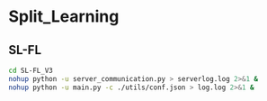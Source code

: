 # Split_Learning

## SL-FL
```bash
cd SL-FL_V3
nohup python -u server_communication.py > serverlog.log 2>&1 &
nohup python -u main.py -c ./utils/conf.json > log.log 2>&1 &
```
